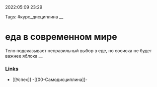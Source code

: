 

2022:05:09 23:29

Tags: #курс_дисциплина 
__ 

# еда в современном мире
Тело подсказывает неправильный выбор в еде, но сосиска не будет важнее яблока
__

### Links
- [[Успех]]
-[[00-Самодисциплина]]-